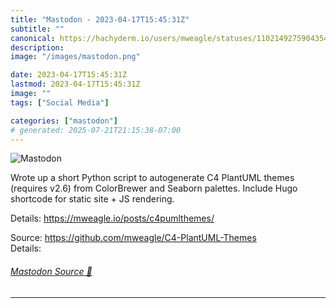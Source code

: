 ```yaml
---
title: "Mastodon - 2023-04-17T15:45:31Z"
subtitle: ""
canonical: https://hachyderm.io/users/mweagle/statuses/110214927590435405
description:
image: "/images/mastodon.png"

date: 2023-04-17T15:45:31Z
lastmod: 2023-04-17T15:45:31Z
image: ""
tags: ["Social Media"]

categories: ["mastodon"]
# generated: 2025-07-21T21:15:38-07:00
---
```

![Mastodon](/images/mastodon.png)

<p>Wrote up a short Python script to autogenerate C4 PlantUML themes (requires v2.6) from ColorBrewer and Seaborn palettes. Include Hugo shortcode  for static site + JS rendering. </p><p>Details: <a href="https://mweagle.io/posts/c4pumlthemes/" target="_blank" rel="nofollow noopener noreferrer" translate="no"><span class="invisible">https://</span><span class="">mweagle.io/posts/c4pumlthemes/</span><span class="invisible"></span></a></p><p>Source: <a href="https://github.com/mweagle/C4-PlantUML-Themes" target="_blank" rel="nofollow noopener noreferrer" translate="no"><span class="invisible">https://</span><span class="ellipsis">github.com/mweagle/C4-PlantUML</span><span class="invisible">-Themes</span></a><br />Details:</p>


###### [Mastodon Source 🐘](https://hachyderm.io/@mweagle/110214927590435405)

___
